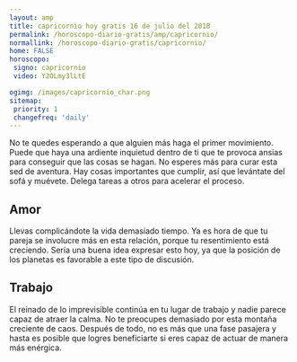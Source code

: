 ```yaml
---
layout: amp
title: capricornio hoy gratis 16 de julio del 2018 
permalink: /horoscopo-diario-gratis/amp/capricornio/
normallink: /horoscopo-diario-gratis/capricornio/
home: FALSE
horoscopo:
 signo: capricornio
 video: Y2OLmy3lLtE

ogimg: /images/capricornio_char.png
sitemap:
 priority: 1
 changefreq: 'daily'
---
```



No te quedes esperando a que alguien más haga el primer movimiento. Puede que haya una ardiente inquietud dentro de ti que te provoca ansias para conseguir que las cosas se hagan. No esperes más para curar esta sed de aventura. Hay cosas importantes que cumplir, así que levántate del sofá y muévete. Delega tareas a otros para acelerar el proceso.

## Amor

Llevas complicándote la vida demasiado tiempo. Ya es hora de que tu pareja se involucre más en esta relación, porque tu resentimiento está creciendo. Sería una buena idea expresar esto hoy, ya que la posición de los planetas es favorable a este tipo de discusión.

## Trabajo

El reinado de lo imprevisible continúa en tu lugar de trabajo y nadie parece capaz de atraer la calma. No te preocupes demasiado por esta montaña creciente de caos. Después de todo, no es más que una fase pasajera y hasta es posible que logres beneficiarte si eres capaz de actuar de manera más enérgica.